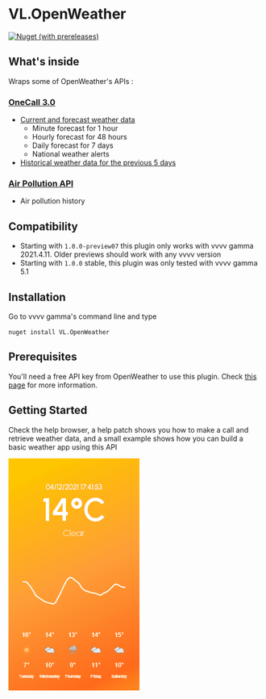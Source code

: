 # VL.OpenWeather

[![Nuget (with prereleases)](https://img.shields.io/nuget/vpre/VL.OpenWeather?style=flat-square)](https://www.nuget.org/packages/VL.OpenWeather/)


## What's inside

Wraps some of OpenWeather's APIs :

### [OneCall 3.0](https://openweathermap.org/api/one-call-3)

- [Current and forecast weather data](https://openweathermap.org/api/one-call-3#current)
	- Minute forecast for 1 hour
	- Hourly forecast for 48 hours
	- Daily forecast for 7 days
	- National weather alerts
- [Historical weather data for the previous 5 days](https://openweathermap.org/api/one-call-3#history)

### [Air Pollution API](https://openweathermap.org/api/air-pollution)

- Air pollution history

## Compatibility

- Starting with `1.0.0-preview07` this plugin only works with vvvv gamma 2021.4.11. Older previews should work with any vvvv version
- Starting with `1.0.0` stable, this plugin was only tested with vvvv gamma 5.1

## Installation

Go to vvvv gamma's command line and type

```
nuget install VL.OpenWeather
```

## Prerequisites

You'll need a free API key from OpenWeather to use this plugin. Check [this page](https://openweathermap.org/price) for more information.

## Getting Started

Check the help browser, a help patch shows you how to make a call and retrieve weather data, and a small example shows how you can build a basic weather app using this API

![](/img/sunny.gif)